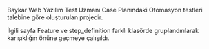 Baykar Web Yazılım Test Uzmanı Case Planındaki Otomasyon testleri talebine göre oluşturulan projedir.

İlgili sayfa Feature ve step_definition farklı klasörde gruplandırılarak karışıklığın önüne geçmeye çalışıldı.
